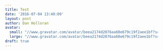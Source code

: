 ```yaml
---
title: Test
date: '2016-07-04 13:40:09'
layout: post
author: Dan Holloran
avatar:
  small: "//www.gravatar.com/avatar/beea2174d2076aa60e679c19f2aee1bf?s=36"
  large: "//www.gravatar.com/avatar/beea2174d2076aa60e679c19f2aee1bf?s=108"
draft: true
---
```

